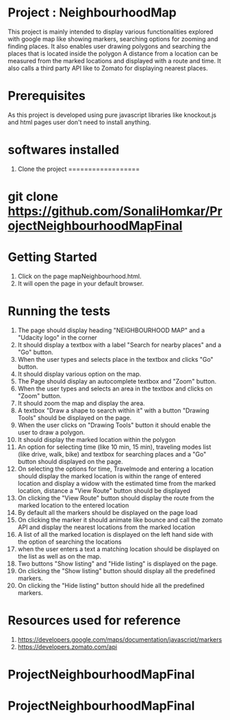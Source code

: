 Project : NeighbourhoodMap
======================================
This project is mainly intended to display various functionalities explored with google map like
showing markers, searching options for zooming and finding places.
It also enables user drawing polygons and searching the places that is located inside the polygon
A distance from a location can be measured from the marked locations and displayed with a route and time.
It also calls a third party API like to Zomato for displaying nearest places. 

Prerequisites
============
As this project is developed using pure javascript libraries like knockout.js and html pages user don't need to install anything. 

softwares installed
==================

1. Clone the project
==================
# git clone https://github.com/SonaliHomkar/ProjectNeighbourhoodMapFinal

Getting Started
==============
1. Click on the page mapNeighbourhood.html.
2. It will open the page in your default browser.  


Running the tests
========================
1. The page should display heading "NEIGHBOURHOOD MAP" and a "Udacity logo" in the corner
2. It should display a textbox with a label "Search for nearby places" and a "Go" button.
3. When the user types and selects place in the textbox and clicks "Go" button.
4. It should display various option on the map.
5. The Page should display an autocomplete textbox and "Zoom" button.
6. When the user types and selects an area in the textbox and clicks on "Zoom" button.
7. It should zoom the map and display the area.
8. A textbox "Draw a shape to search within it" with a button "Drawing 	Tools" should be displayed on the page.
9. When the user clicks on "Drawing Tools" button it should enable the user to draw a polygon.
10. It should display the marked location within the polygon
11. An option for selecting time (like 10 min, 15 min), traveling modes list (like drive, walk, bike) and 
    textbox for searching places and a "Go" button should displayed on the page.
12. On selecting the options for time, Travelmode and entering a location should display
    the marked location is within the range of entered location and display a widow with the estimated time
    from the marked location, distance a "View Route" button should be displayed
13. On clicking the "View Route" button should display the route from the marked location to the entered location
14. By default all the markers should be displayed on the page load
15. On clicking the marker it should animate like bounce and call the zomato API and display the nearest 
    locations from the marked location
16. A list of all the marked location is displayed on the left hand side with the option of searching the locations
17. when the user enters a text a matching location should be displayed on the list as well as on the map.
18. Two buttons "Show listing" and "Hide listing" is displayed on the page.
19. On clicking the "Show listing" button should display all the predefined markers.
20. On clicking the "Hide listing" button should hide all the predefined markers.
 
Resources used for reference
===========================
1. https://developers.google.com/maps/documentation/javascript/markers
2. https://developers.zomato.com/api

	
# ProjectNeighbourhoodMapFinal
# ProjectNeighbourhoodMapFinal

